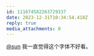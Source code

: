 ```yaml
---
id: 111674582263729337
date: 2023-12-31T10:34:54.418Z
reply: true
media_attachments: 0
---
```


[@sun](https://tot.yt/@sun) 我一直觉得这个字体不好看。

